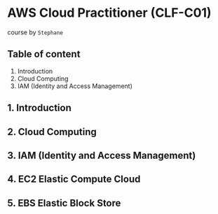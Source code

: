 # AWS Cloud Practitioner (CLF-C01)

course by `Stephane`

## Table of content

1. Introduction
2. Cloud Computing
3. IAM (Identity and Access Management)

## 1. Introduction

## 2. Cloud Computing

## 3. IAM (Identity and Access Management)

## 4. EC2 Elastic Compute Cloud

## 5. EBS Elastic Block Store
